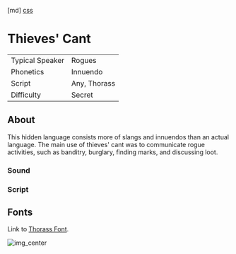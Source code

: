 [md]
[css](-OCVFMyYfsylqoZPiW6l)

# Thieves' Cant

|                 |              |
| :-------------- | :----------- |
| Typical Speaker | Rogues       |
| Phonetics       | Innuendo     |
| Script          | Any, Thorass |
| Difficulty      | Secret       |

<div style="display: none;">
<!-- ★ ☆ -->
</div>

## About

This hidden language consists more of slangs and innuendos than an actual language. The main use of thieves' cant was to communicate rogue activities, such as banditry, burglary, finding marks, and discussing loot.

### Sound

### Script

## Fonts

Link to [Thorass Font](https://github.com/Tougher-Together-Gaming/default-game-assets/blob/main/fonts/kingthings-conundrum.zip).

![img_center](https://raw.githubusercontent.com/Tougher-Together-Gaming/default-game-assets/refs/heads/main/fonts/images/kingthings-conundrum-font-charmap.png)

<div style="display: none;" id="easySpeakWords">
a-parrot, tooluttle, walkain willy, peaceful pot, gold sashes, one-jump-over, snake-bite, slamhandlejim, smokemgotem
</div>
